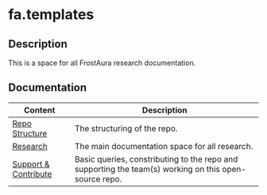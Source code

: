 # fa.templates
## Description
This is a space for all FrostAura research documentation.

## Documentation
| Content | Description
| -- | -- |
| [Repo Structure](.docs/repo_structure.md) | The structuring of the repo.
| [Research](.docs/research.md) | The main documentation space for all research.
| [Support & Contribute](.docs/support_contribute.md) | Basic queries, constributing to the repo and supporting the team(s) working on this open-source repo.